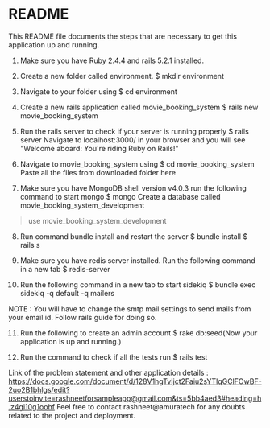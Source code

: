 # README

This README file documents the steps that are necessary to get this
application up and running.

1. Make sure you have Ruby 2.4.4 and rails 5.2.1 installed.

2. Create a new folder called environment.
  $ mkdir environment

3. Navigate to your folder using 
   $ cd environment

4. Create a new rails application called movie_booking_system 
  $ rails new movie_booking_system

5. Run the rails server to check if your server is running properly 
  $ rails server 
  Navigate to localhost:3000/ in your browser and you will see "Welcome aboard: You're riding Ruby on Rails!"

6. Navigate to movie_booking_system using
  $ cd movie_booking_system 
  Paste all the files from downloaded folder here 

7. Make sure you have MongoDB shell version v4.0.3
  run the following command to start mongo 
  $ mongo
  Create a database called movie_booking_system_development 
  > use movie_booking_system_development

8. Run command bundle install and restart the server 
  $ bundle install
  $ rails s

9. Make sure you have redis server installed. Run the following command in a new tab
  $ redis-server 

10. Run the following command in a new tab to start sidekiq
  $ bundle exec sidekiq -q default -q mailers 

NOTE : You will have to change the smtp mail settings to send mails from your email id. Follow rails guide for doing so.

11. Run the following to create an admin account
  $ rake db:seed(Now your application is up and running.)

12. Run the command to check if all the tests run
 $ rails test

Link of the problem statement and other application details : https://docs.google.com/document/d/128V1hgTvIjct2Faiu2sYTlqGClFOwBF-2uo2B1bhlgs/edit?userstoinvite=rashneetforsampleapp@gmail.com&ts=5bb4aed3#heading=h.z4gi10g1oohf
Feel free to contact rashneet@amuratech for any doubts related to the project and deployment.
